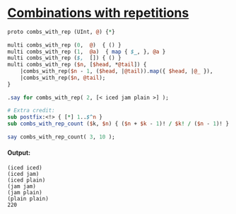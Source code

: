 [1]: http://rosettacode.org/wiki/Combinations_with_repetitions

# [Combinations with repetitions][1]

```perl
proto combs_with_rep (UInt, @) {*}
 
multi combs_with_rep (0,  @)  { () }
multi combs_with_rep (1,  @a)  { map { $_, }, @a }
multi combs_with_rep ($,  []) { () }
multi combs_with_rep ($n, [$head, *@tail]) {
    |combs_with_rep($n - 1, ($head, |@tail)).map({ $head, |@_ }),
    |combs_with_rep($n, @tail);
}
 
.say for combs_with_rep( 2, [< iced jam plain >] );
 
# Extra credit:
sub postfix:<!> { [*] 1..$^n }
sub combs_with_rep_count ($k, $n) { ($n + $k - 1)! / $k! / ($n - 1)! }
 
say combs_with_rep_count( 3, 10 );
```

#### Output:
```
(iced iced)
(iced jam)
(iced plain)
(jam jam)
(jam plain)
(plain plain)
220
```